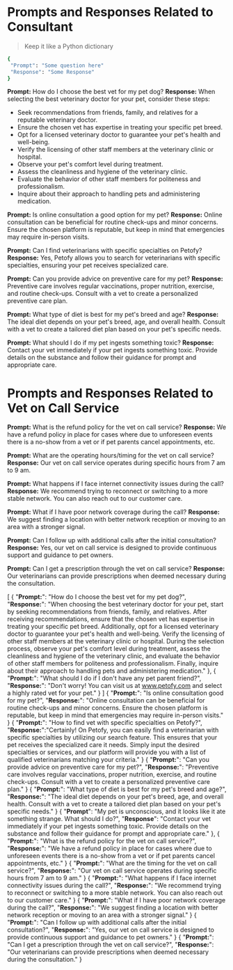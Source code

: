 # Prompts and Responses Related to Consultant
> Keep it like a Python dictionary
```bash
{
 "Prompt": "Some question here"
 "Response": "Some Response" 
}
```
**Prompt:** How do I choose the best vet for my pet dog?
**Response:** When selecting the best veterinary doctor for your pet, consider these steps:

- Seek recommendations from friends, family, and relatives for a reputable veterinary doctor.
- Ensure the chosen vet has expertise in treating your specific pet breed.
- Opt for a licensed veterinary doctor to guarantee your pet's health and well-being.
- Verify the licensing of other staff members at the veterinary clinic or hospital.
- Observe your pet's comfort level during treatment.
- Assess the cleanliness and hygiene of the veterinary clinic.
- Evaluate the behavior of other staff members for politeness and professionalism.
- Inquire about their approach to handling pets and administering medication.

**Prompt:** Is online consultation a good option for my pet?
**Response:** Online consultation can be beneficial for routine check-ups and minor concerns. Ensure the chosen platform is reputable, but keep in mind that emergencies may require in-person visits.

**Prompt:** Can I find veterinarians with specific specialties on Petofy?
**Response:** Yes, Petofy allows you to search for veterinarians with specific specialties, ensuring your pet receives specialized care.

**Prompt:** Can you provide advice on preventive care for my pet?
**Response:** Preventive care involves regular vaccinations, proper nutrition, exercise, and routine check-ups. Consult with a vet to create a personalized preventive care plan.

**Prompt:** What type of diet is best for my pet's breed and age?
**Response:** The ideal diet depends on your pet's breed, age, and overall health. Consult with a vet to create a tailored diet plan based on your pet's specific needs.

**Prompt:** What should I do if my pet ingests something toxic?
**Response:** Contact your vet immediately if your pet ingests something toxic. Provide details on the substance and follow their guidance for prompt and appropriate care.

# Prompts and Responses Related to Vet on Call Service

**Prompt:** What is the refund policy for the vet on call service?
**Response:** We have a refund policy in place for cases where due to unforeseen events there is a no-show from a vet or if pet parents cancel appointments, etc.

**Prompt:** What are the operating hours/timing for the vet on call service?
**Response:** Our vet on call service operates during specific hours from 7 am to 9 am.

**Prompt:** What happens if I face internet connectivity issues during the call?
**Response:** We recommend trying to reconnect or switching to a more stable network. You can also reach out to our customer care.

**Prompt:** What if I have poor network coverage during the call?
**Response:** We suggest finding a location with better network reception or moving to an area with a stronger signal.

**Prompt:** Can I follow up with additional calls after the initial consultation?
**Response:** Yes, our vet on call service is designed to provide continuous support and guidance to pet owners.

**Prompt:** Can I get a prescription through the vet on call service?
**Response:** Our veterinarians can provide prescriptions when deemed necessary during the consultation.


  [
  {
    "**Prompt:**": "How do I choose the best vet for my pet dog?",
    "**Response:**": "When choosing the best veterinary doctor for your pet, start by seeking recommendations from friends, family, and relatives. After receiving recommendations, ensure that the chosen vet has expertise in treating your specific pet breed. Additionally, opt for a licensed veterinary doctor to guarantee your pet's health and well-being. Verify the licensing of other staff members at the veterinary clinic or hospital. During the selection process, observe your pet's comfort level during treatment, assess the cleanliness and hygiene of the veterinary clinic, and evaluate the behavior of other staff members for politeness and professionalism. Finally, inquire about their approach to handling pets and administering medication."
  },
  {
    "**Prompt:**": "What should I do if I don't have any pet parent friend?",
  "**Response:**": "Don't worry! You can visit us at www.petofy.com and select a highly rated vet for your pet."
  }
  ]
  {
    "**Prompt:**": "Is online consultation good for my pet?",
    "**Response:**": "Online consultation can be beneficial for routine check-ups and minor concerns. Ensure the chosen platform is reputable, but keep in mind that emergencies may require in-person visits."
  }
  {
    "**Prompt:**": "How to find vet with specific specialties on Petofy?",
    "**Response:**":"Certainly! On Petofy, you can easily find a veterinarian with specific specialties by utilizing our search feature. This ensures that your pet receives the specialized care it needs. Simply input the desired specialties or services, and our platform will provide you with a list of qualified veterinarians matching your criteria."
  }
  {
    "**Prompt:**": "Can you provide advice on preventive care for my pet?",
    "**Response:**": "Preventive care involves regular vaccinations, proper nutrition, exercise, and routine check-ups. Consult with a vet to create a personalized preventive care plan."
  }
  {
    "**Prompt:**": "What type of diet is best for my pet's breed and age?",
    "**Response:**": "The ideal diet depends on your pet's breed, age, and overall health. Consult with a vet to create a tailored diet plan based on your pet's specific needs."
  }
  {
    "**Prompt**": "My pet is unconscious, and it looks like it ate something strange. What should I do?",
    "**Response**": "Contact your vet immediately if your pet ingests something toxic. Provide details on the substance and follow their guidance for prompt and appropriate care."
  },
  {
    "**Prompt:**": "What is the refund policy for the vet on call service?",
    "**Response:**": "We have a refund policy in place for cases where due to unforeseen events there is a no-show from a vet or if pet parents cancel appointments, etc."
  }
  {
    "**Prompt:**": "What are the timing for the vet on call service?",
    "**Response:**": "Our vet on call service operates during specific hours from 7 am to 9 am."
  }
  {
    "**Prompt:**": "What happens if I face internet connectivity issues during the call?",
    "**Response:**": "We recommend trying to reconnect or switching to a more stable network. You can also reach out to our customer care."
  }
  {
    "**Prompt:**": "What if I have poor network coverage during the call?",
    "**Response:**": "We suggest finding a location with better network reception or moving to an area with a stronger signal."
  }
  {
    "**Prompt:**": "Can I follow up with additional calls after the initial consultation?",
    "**Response:**": "Yes, our vet on call service is designed to provide continuous support and guidance to pet owners."
  }
  {
    "**Prompt:**": "Can I get a prescription through the vet on call service?",
    "**Response:**": "Our veterinarians can provide prescriptions when deemed necessary during the consultation."
  }

